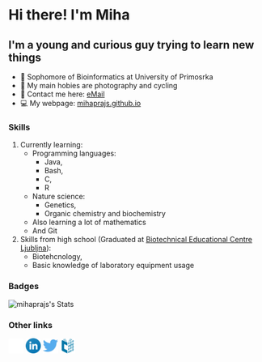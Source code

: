 Hi there! I'm Miha
=================================================================

I'm a young and curious guy trying to learn new things
-----------------------------------------------------------------

* 🏫 Sophomore of Bioinformatics at University of Primosrka
* 🏓 My main hobies are photography and cycling
* 📧 Contact me here: [eMail](mailto:rvkrexzat@mozmail.com)
* 💻 My webpage: <a href="https://mihaprajs.github.io">mihaprajs.github.io</a>

### Skills
1. Currently learning:
    * Programming languages:
      - Java,
      - Bash,
      - C,
      - R
    * Nature science:
      - Genetics,
      - Organic chemistry and biochemistry
    * Also learning a lot of mathematics
    * And Git
2. Skills from high school (Graduated at [Biotechnical Educational Centre Ljubljna](https://www.bic-lj.si/biotechnical-educational-centre-ljubljana)):
    * Biotehcnology,
    * Basic knowledge of laboratory equipment usage

### Badges
![mihaprajs's Stats](https://github-readme-stats.vercel.app/api?username=mihaprajs&theme=dracula&show_icons=true&hide_border=true&count_private=true)

### Other links
<p>
  <a href="https://github.com/mihaprajs?tab=repositories"><img src="./Styles/GithubLogo.png" height="30" alt="Github portfolio"></a>
  <a href="https://www.linkedin.com/in/mihaprajs"><img src="./Styles/LinkedinLogo.png" height="30" alt="LinkdIn"></a>
  <a href="https://www.twitter.com/mihaprajs"><img src="./Styles/TwitterLogo.png" height="30" alt="X.com"></a>
  <a href="https://plus.cobiss.net/cobiss/si/en/bib/search/expert?c=ar%3D321992035&db=cobib&mat=allmaterials"><img src="./Styles/cobiss.png" height="30" alt="Cobiss+"></a>
</p>



<!--
**mihaprajs/mihaprajs** is a ✨ _special_ ✨ repository because its `README.md` (this file) appears on your GitHub profile.

Here are some ideas to get you started:

- 🔭 I’m currently working on ...
- 🌱 I’m currently learning ...
- 👯 I’m looking to collaborate on ...
- 🤔 I’m looking for help with ...
- 💬 Ask me about ...
- 📫 How to reach me: ...
- 😄 Pronouns: ...
- ⚡ Fun fact: ...
-->
